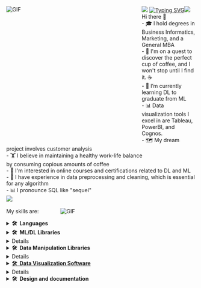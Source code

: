 
<!-- Interests -->
<img src="https://user-images.githubusercontent.com/73097560/115834477-dbab4500-a447-11eb-908a-139a6edaec5c.gif">
<a href="https://git.io/typing-svg">
  <img src="https://readme-typing-svg.demolab.com?font=Fira+Code&duration=2500&pause=100&color=1538F7&center=left&width=435&lines=Data+Science;Data+Visualization;Data+Engineering;Data+Analysis;Marketing" alt="Typing SVG" /></a><img src="https://user-images.githubusercontent.com/73097560/115834477-dbab4500-a447-11eb-908a-139a6edaec5c.gif">


<!--  
the intro to my profile should go here
https://imgur.com/t/animated_gif/QlKudMk this is the one that needs to be transferred into a gif
https://i.imgur.com/9phU1la.gif
https://i.imgur.com/rxlAued.gif
https://imgur.com/t/gif/dKz20dJ to the right gif
https://imgur.com/t/gif/XcBelEE another skills gif
https://i.imgur.com/1Xn3FX9.mp4 the don

https://github.com/adam-p/markdown-here/wiki/Markdown-Cheatsheet



-->
<img align="left" alt="GIF" src="https://i.imgur.com/6bJkPh0.gif" width="360px" height="360px" />
Hi there 👋 <br>
- 🎓 I hold degrees in Business Informatics, Marketing, and a General MBA <br>
- 🚀 I'm on a quest to discover the perfect cup of coffee,  and I won't stop until I find it. ☕ <br>
- 🌱 I’m currently learning DL to graduate from ML <br>
- 📊 Data visualization tools I excel in are Tableau, PowerBI, and Cognos. <br>
- 🗺️ My dream project involves customer analysis <br>
- 🏋️ I believe in maintaining a healthy work-life balance <br>
by consuming copious amounts of coffee <br>
- 🏫 I'm interested in online courses and certifications related to DL and ML <br>
- 🧾 I have experience in data preprocessing and cleaning, which is essential for any algorithm <br>
- 📊 I pronounce SQL like "sequel" <br>

<img src="https://user-images.githubusercontent.com/73097560/115834477-dbab4500-a447-11eb-908a-139a6edaec5c.gif">


My skills are:
<img align="right" alt="GIF" src="https://raw.githubusercontent.com/rahul-jha98/rahul-jha98/main/techstack.gif" width="360px"/>


<details>  
  <summary><b>🛠️&nbsp;&nbsp;Languages </b></summary>
  <br/>
  <img src=https://cdn4.iconfinder.com/data/icons/logos-and-brands/512/267_Python_logo-512.png
 alt="Python" width="55" height="55"/> </a> <a href="https://www.python.org/" target="_blank"><img src=https://www.vectorlogo.zone/logos/git-scm/git-scm-icon.svg
 alt="git" width="55" height="55"/> </a> <a href="https://git-scm.com/" target="_blank"><img src=https://cdn4.iconfinder.com/data/icons/logos-and-brands/512/285_R_Project_logo-512.png
 alt="R" width="55" height="55"/> </a> <a href="https://www.r-project.org/" target="_blank"><img src=https://www.svgrepo.com/show/331760/sql-database-generic.svg
alt="SQL" width="55" height="55"/> </a><img src=https://cdn4.iconfinder.com/data/icons/small-n-flat/24/terminal-512.png
="Bash/CL" width="55" height="55"/> </a>  
</details>
<details>
  <summary><b>🛠️&nbsp;&nbsp;ML/DL Libraries </b></summary>
  <br/>
<img src=https://raw.githubusercontent.com/scikit-learn/scikit-learn/main/doc/logos/scikit-learn-logo-without-subtitle.svg
 alt="scikit-learn" width="55" height="55"/> </a> <a href="https://scikit-learn.org/stable/index.html" target="_blank"><img src=https://spark.apache.org/docs/latest/api/python/_static/spark-logo-reverse.png
 alt="PySpark" width="80" height="55"/> </a> <a href="https://spark.apache.org/docs/latest/api/python/index.html" target="_blank"> 
<img src=https://imbalanced-learn.org/stable/_static/logo_wide.png
 alt="Imbalanced learn" width="150" height="55"/> </a> <a href="https://imbalanced-learn.org/stable/#" target="_blank"><img src=https://www.vectorlogo.zone/logos/tensorflow/tensorflow-icon.svg
 alt="Tensorflow Keras" width="45" height="55"/> </a> <a href="https://www.tensorflow.org/" target="_blank"><img src=https://raw.githubusercontent.com/ssopic/ssopic/6d45c5bd5e880c74fcad6325c440550f7aa70798/openai-logomark.svg
 alt="OpenAI" width="55" height="55"/> </a> <a href="https://openai.com/" target="_blank"> 
</details>
<details>
  <summary><b>🛠️&nbsp;&nbsp;Data Visualization Libraries </b></summary>
<img src=https://raw.githubusercontent.com/mwaskom/seaborn/fbc44d57b34dadbea765da3ae3d52cf4fa6effbf/doc/_static/logo-mark-lightbg.svg
="Seaborn" width="55" height="55"/> </a><img src=https://matplotlib.org/stable/_images/sphx_glr_logos2_001.png
="Matplotlib" width="55" height="55"/> </a><img src=https://python-visualization.github.io/folium/latest/_static/folium_logo.png
="Folium" width="55" height="55"/> </a><img src=https://ggplot2.tidyverse.org/logo.png
="GGplot2" width="55" height="55"/> </a>
</details>
<details>
  <summary><b>🛠️&nbsp;&nbsp;Data Manipulation Libraries </b></summary>
  <br/>
<img src=https://raw.githubusercontent.com/numpy/numpy/main/branding/logo/secondary/numpylogo2.svg alt="numpy" width="55" height="55"/> </a> <a href="https://www.numpy.com/" target="_blank"><img src=https://pandas.pydata.org/static/img/pandas_secondary_white.svg
 alt="pandas" width="55" height="55"/> </a> <a href="https://www.pandas.com/" target="_blank"><img src=https://upload.wikimedia.org/wikipedia/commons/d/d3/Toolbaricon_RegEx.svg
 alt="Regex" width="150" height="55"/> 
</details>
   
<details>
  <summary><b>🛠️&nbsp;&nbsp;Databases (libraries) </b></summary>
  <br/>

<img src=https://www.vectorlogo.zone/logos/postgresql/postgresql-ar21.svg
 alt="postgreSQL" width="110" height="55"/> </a> <a href="https://www.postgresql.org/" target="_blank"> 

<img src=https://spark.apache.org/docs/latest/api/python/_static/spark-logo-reverse.png
 alt="PySpark" width="80" height="55"/> </a> <a href="https://spark.apache.org/docs/latest/api/python/index.html" target="_blank"> 

<img src=https://raw.githubusercontent.com/devicons/devicon/master/icons/mysql/mysql-original.svg alt="mysql" width="55" height="55"/> </a> <a href="https://www.mysql.com/" target="_blank"> 

</details>
<details>
  <summary><b>🛠️&nbsp;&nbsp;Data Visualization Software </b></summary>
  <br/>


</details>

</details>
<details>
  <summary><b>🛠️&nbsp;&nbsp;Soft skills </b></summary>
  <br/>
<img src=https://www.svgrepo.com/show/204277/brainstorm-idea.svg alt="Brainstorming" width="55" height="55"/> </a><img src=https://www.svgrepo.com/show/71769/deal.svg  alt="Collaboration" width="55" height="55"/> </a><img src=https://www.svgrepo.com/show/101834/binary-mind.svg  alt="Prompt Engineering" width="55" height="55"/> </a><img src=https://www.svgrepo.com/show/308008/problem-solving-fix-offer-solution-solve.svg  alt="Problem Solving" width="55" height="55"/> </a><img src=https://www.svgrepo.com/show/533434/presentation-chart.svg   alt="Presentation" width="55" height="55"/> </a>  

</details>


<details>
  <summary><b>🛠️&nbsp;&nbsp;Design and documentation </b></summary>
  <br/>
<img src=https://d2slcw3kip6qmk.cloudfront.net/marketing/pages/chart/seo/bpmn/featured.svg  alt="Data Flow Diagram" width="55" height="55"/></a><img src=https://d2slcw3kip6qmk.cloudfront.net/marketing/pages/chart/UML-Class-Diagram-Example-Transparent.png  alt="UML" width="55" height="55"/> </a><img src=https://d2slcw3kip6qmk.cloudfront.net/marketing/pages/chart/seo/ERD/discovery/erd-feature.svg  alt="EER" width="55" height="55"/> </a>   

  

  

  
</details>
<!-- 
**ssopic/ssopic** is a ✨ _special_ ✨ repository because its `README.md` (this file) appears on your GitHub profile.
#I need to check tableaus width
<img src=https://www.tableau.com/sites/default/files/2022-04/TableauLogo_RGB.png alt="Tableau" width="40" height="40"/> </a> <a href="https://www.tableau.com" target="_blank"> 

Visitor count
![Visitor Count](https://profile-counter.glitch.me/{YOUR USER}/count.svg)




Here are some ideas to get you started:


